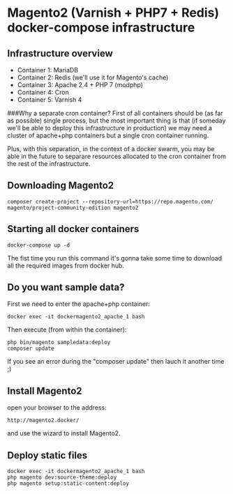 # Magento2 (Varnish + PHP7 + Redis) docker-compose infrastructure

## Infrastructure overview
* Container 1: MariaDB
* Container 2: Redis (we'll use it for Magento's cache)
* Container 3: Apache 2.4 + PHP 7 (modphp)
* Container 4: Cron
* Container 5: Varnish 4

###Why a separate cron container?
First of all containers should be (as far as possible) single process, but the most important thing is that (if someday we'll be able to deploy this infrastructure in production) we may need a cluster of apache+php containers but a single cron container running.

Plus, with this separation, in the context of a docker swarm, you may be able in the future to separare resources allocated to the cron container from the rest of the infrastructure.

## Downloading Magento2
```
composer create-project --repository-url=https://repo.magento.com/ magento/project-community-edition magento2
```

## Starting all docker containers
```
docker-compose up -d
```
The fist time you run this command it's gonna take some time to download all the required images from docker hub.

## Do you want sample data?
First we need to enter the apache+php container:
```
docker exec -it dockermagento2_apache_1 bash
```

Then execute (from within the container):
```
php bin/magento sampledata:deploy
composer update
```
If you see an error during the "composer update" then lauch it another time ;)

## Install Magento2

open your browser to the address:
```
http://magento2.docker/
```
and use the wizard to install Magento2.

## Deploy static files
```
docker exec -it dockermagento2_apache_1 bash
php magento dev:source-theme:deploy
php magento setup:static-content:deploy
```
